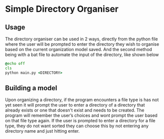 # Simple Directory Organiser
## Usage
The directory organiser can be used in 2 ways, directly from the python file where the user will be prompted to enter the directory they wish to organise based on the current organization model saved. And the second method being with a bat file to automate the input of the directory, like shown below
```bat
@echo off
cls
python main.py <DIRECTORY>
```
## Building a model
Upon organizing a directory, if the program encounters a file type is has not yet seen it will prompt the user to enter a directory of a directory that already exists or one that doesn't exist and needs to be created.
The program will remember the user’s choices and wont prompt the user based on that file type again. If the user is prompted to enter a directory for a file type, they do not want sorted they can choose this by not entering any directory name and just hitting enter.
